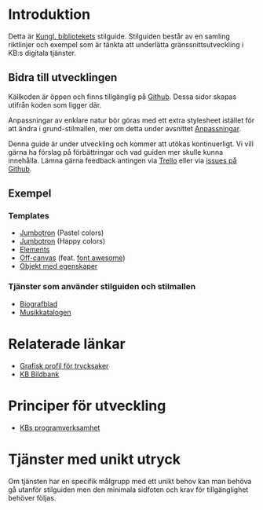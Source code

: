 # Introduktion

Detta är [Kungl. bibliotekets](http://www.kb.se/) stilguide. Stilguiden består av en samling riktlinjer och exempel som är tänkta att underlätta gränssnittsutveckling i KB:s digitala tjänster.

## Bidra till utvecklingen

Källkoden är öppen och finns tillgänglig på [Github](https://github.com/Kungbib/frontend-guide). Dessa sidor skapas utifrån koden som ligger där.

Anpassningar av enklare natur bör göras med ett extra stylesheet istället för att ändra i grund-stilmallen, mer om detta under avsnittet [Anpassningar](/frontend-guide/section-9.html).

Denna guide är under utveckling och kommer att utökas kontinuerligt. Vi vill gärna ha förslag på förbättringar och vad guiden mer skulle kunna innehålla. Lämna gärna feedback antingen via [Trello](https://trello.com/b/lPYbNyNq/guide-for-ratt-uttryck) eller via [issues på Github](https://github.com/Kungbib/frontend-guide/issues).

## Exempel

### Templates

* [Jumbotron](./examples/jumbotron.html) (Pastel colors)
* [Jumbotron](./examples/jumbotron2.html) (Happy colors)
* [Elements](./examples/elements.html)
* [Off-canvas](./examples/offcanvas.html) (feat. [font awesome](http://fontawesome.io/))
* [Objekt med egenskaper](./examples/objectprop.html)

### Tjänster som använder stilguiden och stilmallen

* [Biografblad](https://biografblad.kb.se/)
* [Musikkatalogen](https://musikkatalogen.kb.se/)

# Relaterade länkar

* [Grafisk profil för trycksaker](http://kb.idmanuals.com)
* [KB Bildbank](https://www.flickr.com/photos/25300312@N08/)

# Principer för utveckling

* [KBs programverksamhet](http://www.kb.se/Dokument/Programverksamhet/KB_Programmen_low.pdf)

# Tjänster med unikt utryck

Om tjänsten har en specifik målgrupp med ett unikt behov kan man behöva gå utanför stilguiden men den minimala sidfoten och krav för tillgänglighet behöver följas.

